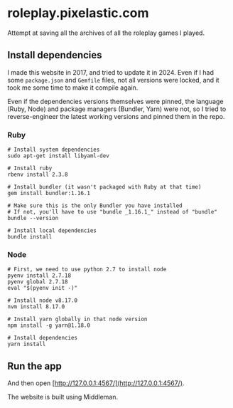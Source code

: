# roleplay.pixelastic.com

Attempt at saving all the archives of all the roleplay games I played.

## Install dependencies

I made this website in 2017, and tried to update it in 2024. Even if I had some
`package.json` and `Gemfile` files, not all versions were locked, and it took me
some time to make it compile again.

Even if the dependencies versions themselves were pinned, the language (Ruby,
Node) and package managers (Bundler, Yarn) were not, so I tried to
reverse-engineer the latest working versions and pinned them in the repo.

### Ruby

```
# Install system dependencies
sudo apt-get install libyaml-dev

# Install ruby 
rbenv install 2.3.8

# Install bundler (it wasn't packaged with Ruby at that time)
gem install bundler:1.16.1

# Make sure this is the only Bundler you have installed
# If not, you'll have to use "bundle _1.16.1_" instead of "bundle"
bundle --version

# Install local dependencies
bundle install

```

### Node

```
# First, we need to use python 2.7 to install node
pyenv install 2.7.18
pyenv global 2.7.18
eval "$(pyenv init -)"

# Install node v8.17.0
nvm install 8.17.0

# Install yarn globally in that node version
npm install -g yarn@1.18.0

# Install dependencies
yarn install
```

## Run the app

And then open [http://127.0.0.1:4567/](http://127.0.0.1:4567/).

The website is built using Middleman.
